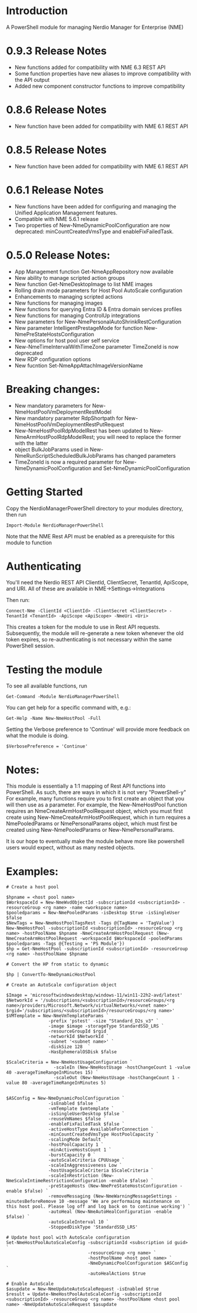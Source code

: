 # Introduction 
A PowerShell module for managing Nerdio Manager for Enterprise (NME) 

# 0.9.3 Release Notes
 - New functions added for compatibility with NME 6.3 REST API
 - Some function properties have new aliases to improve compatibility with the API output
 - Added new component constructor functions to improve compatibility

# 0.8.6 Release Notes
 - New function have been added for compatibility with NME 6.1 REST API

# 0.8.5 Release Notes
 - New function have been added for compatibility with NME 6.1 REST API
 

# 0.6.1 Release Notes
 - New functions have been added for configuring and managing the Unified Application Management features.
 - Compatible with NME 5.6.1 release
 - Two properties of New-NmeDynamicPoolConfiguration are now deprecated: minCountCreatedVmsType and enableFixFailedTask. 


# 0.5.0 Release Notes:
- App Management function Get-NmeAppRepository now available
- New ability to manage scripted action groups
- New function Get-NmeDesktopImage to list NME images
- Rolling drain mode parameters for Host Pool AutoScale configuration
- Enhancements to managing scripted actions
- New functions for managing images
- New functions for querying Entra ID & Entra domain services profiles
- New functions for managing ControlUp integrations
- New parameters for New-NmePersonalAutoShrinkRestConfiguration
- New parameter IntelligentPrestageMode for function New-NmePreStateHostsConfiguration
- New options for host pool user self service
- New-NmeTimeIntervalWithTimeZone parameter TimeZoneId is now deprecated
- New RDP configuration options
- New fucntion Set-NmeAppAttachImageVersionName

# Breaking changes:
- New mandatory parameters for New-NmeHostPoolVmDeploymentRestModel
- New mandatory parameter RdpShortpath for New-NmeHostPoolVmDeploymentRestPutRequest
- New-NmeHostPoolRdpModelRest has been updated to New-NmeArmHostPoolRdpModelRest; you will need to replace the former with the latter
- object BulkJobParams used in New-NmeRunScriptScheduledBulkJobParams has changed parameters
- TimeZoneId is now a required parameter for New-NmeDynamicPoolConfiguration and Set-NmeDynamicPoolConfiguration 

# Getting Started
Copy the NerdioManagerPowerShell directory to your modules directory, then run

`Import-Module NerdioManagerPowerShell`

Note that the NME Rest API must be enabled as a prerequisite for this module to function

# Authenticating

You'll need the Nerdio REST API ClientId, ClientSecret, TenantId, ApiScope, and URI. All of these are available in NME->Settings->Integrations

Then run:

`Connect-Nme -ClientId <ClientId> -ClientSecret <ClientSecret> -TenantId <TenantId> -ApiScope <ApiScope> -NmeUri <Uri>`

This creates a token for the module to use in Rest API requests. Subsequently, the module will re-generate a new token whenever the old token expires,
so re-authenticating is not necessary within the same PowerShell session.

# Testing the module

To see all available functions, run

`Get-Command -Module NerdioManagerPowerShell`

You can get help for a specific command with, e.g.:

`Get-Help -Name New-NmeHostPool -Full`

Setting the Verbose preference to 'Continue' will provide more feedback on what the module is doing.

`$VerbosePreference = 'Continue'`

# Notes:

This module is essentially a 1:1 mapping of Rest API functions into PowerShell. As such, there are ways in which it is not very "PowerShell-y"
For example, many functions require you to first create an object that you will then use as a parameter. For example, the New-NmeHostPool function
requires an NmeCreateArmHostPoolRequest object, which you must first create using New-NmeCreateArmHostPoolRequest, which in turn requires a
NmePooledParams or NmePersonalParams object, which must first be created using New-NmePooledParams or New-NmePersonalParams.

It is our hope to eventually make the module behave more like powershell users would expect, without as many nested objects.

# Examples:

```
# Create a host pool

$hpname = <host pool name>
$WorkspaceId = New-NmeWvdObjectId -subscriptionId <subscriptionId> -resourceGroup <rg name> -name <workspace name>
$pooledparams = New-NmePooledParams -isDesktop $true -isSingleUser $false 
$NewTags = New-NmeHostPoolTagsRest -Tags @{TagName = 'TagValue'}
New-NmeHostPool -subscriptionId <subscriptionId> -resourceGroup <rg name> -hostPoolName $hpname -NmeCreateArmHostPoolRequest (New-NmeCreateArmHostPoolRequest -workspaceId $WorkspaceId -pooledParams $pooledparams -Tags @{Testing = 'PS Module'})
$hp = Get-NmeHostPool -subscriptionId <subscriptionId> -resourceGroup <rg name> -hostPoolName $hpname 

# Convert the HP from static to dynamic

$hp | ConvertTo-NmeDynamicHostPool 

# Create an AutoScale configuration object

$Image = 'microsoftwindowsdesktop/windows-11/win11-22h2-avd/latest'
$NetworkId = '/subscriptions/<subscriptionId>/resourceGroups/<rg name>/providers/Microsoft.Network/virtualNetworks/<vnet name>'
$rgid='/subscriptions/<subscriptionId>/resourceGroups/<rg name>'
$VMTemplate = New-NmeVmTemplateParams `
                -prefix 'pstest' -size "Standard_D2s_v3" `
                -image $image -storageType StandardSSD_LRS `
                -resourceGroupId $rgid `
                -networkId $NetworkId `
                -subnet '<subnet name>' `
                -diskSize 128  `
                -HasEphemeralOSDisk $false 

$ScaleCriteria = New-NmeHostUsageConfiguration `
                  -scaleIn (New-NmeHostUsage -hostChangeCount 1 -value 40 -averageTimeRangeInMinutes 15) `
                  -scaleOut (New-NmeHostUsage -hostChangeCount 1 -value 80 -averageTimeRangeInMinutes 5) 


$ASConfig = New-NmeDynamicPoolConfiguration `
                -isEnabled $false `
                -vmTemplate $vmtemplate `
                -isSingleUserDesktop $false `
                -reuseVmNames $false `
                -enableFixFailedTask $false `
                -activeHostType AvailableForConnection `
                -minCountCreatedVmsType HostPoolCapacity `
                -scalingMode Default `
                -hostPoolCapacity 1 `
                -minActiveHostsCount 1 `
                -burstCapacity 0 `
                -autoScaleCriteria CPUUsage `
                -scaleInAggressiveness Low `
                -hostUsageScaleCriteria $ScaleCriteria `
                -scaleInRestriction (New-NmeScaleIntimeRestrictionConfiguration -enable $false) `
                -preStageHosts (New-NmePreStateHostsConfiguration -enable $false) `
                -removeMessaging (New-NmeWarningMessageSettings -minutesBeforeRemove 10 -message 'We are performaing maintenance on this host pool. Please log off and log back on to continue working') `
                -autoHeal (New-NmeAutoHealConfiguration -enable $false) `
                -autoScaleInterval 10 `
                -StoppedDiskType 'StandardSSD_LRS'

# Update host pool with AutoScale configuration
Set-NmeHostPoolAutoScaleConfig -subscriptionId <subscription id guid> `
                               -resourceGroup <rg name> `
                               -hostPoolName <host pool name> `
                               -NmeDynamicPoolConfiguration $ASConfig `
                               -autoHealActions $true 

# Enable AutoScale
$asupdate = New-NmeUpdateAutoScaleRequest -isEnabled $true
$result = Update-NmeHostPoolAutoScaleConfig -subscriptionId <subscriptionId> -resourceGroup <rg name> -hostPoolName <host pool name> -NmeUpdateAutoScaleRequest $asupdate
```

